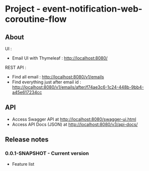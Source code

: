 # Project - event-notification-web-coroutine-flow

## About

UI :

* Email UI with Thymeleaf : [http://localhost:8080/](http://localhost:8080/)

REST API :

* Find all email : [http://localhost:8080/v1/emails](http://localhost:8080/v1/emails)
* Find everything just after email id : [http://localhost:8080/v1/emails/after/f74ae3c6-1c24-448b-9bb4-a45e617234cc](http://localhost:8080/v1/emails/after/f74ae3c6-1c24-448b-9bb4-a45e617234cc)

## API

* Access Swagger API at [http://localhost:8080/swagger-ui.html](http://localhost:8080/swagger-ui.html)
* Access API Docs (JSON) at [http://localhost:8080/v3/api-docs/](http://localhost:8080/v3/api-docs/)

## Release notes

### 0.0.1-SNAPSHOT - Current version

* Feature list
